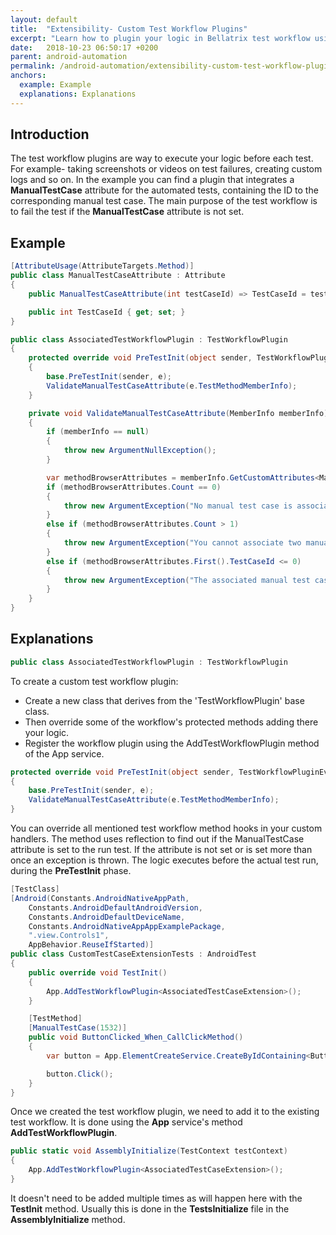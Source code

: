 ```yaml
---
layout: default
title:  "Extensibility- Custom Test Workflow Plugins"
excerpt: "Learn how to plugin your logic in Bellatrix test workflow using custom test workflow plugins."
date:   2018-10-23 06:50:17 +0200
parent: android-automation
permalink: /android-automation/extensibility-custom-test-workflow-plugins/
anchors:
  example: Example
  explanations: Explanations
---
```

Introduction
------------
The test workflow plugins are way to execute your logic before each test. For example- taking screenshots or videos on test failures, creating custom logs and so on. In the example you can find a plugin that integrates a **ManualTestCase** attribute for the automated tests, containing the ID to the corresponding manual test case. The main purpose of the test workflow is to fail the test if the **ManualTestCase** attribute is not set.
 
Example
-------
```csharp
[AttributeUsage(AttributeTargets.Method)]
public class ManualTestCaseAttribute : Attribute
{
    public ManualTestCaseAttribute(int testCaseId) => TestCaseId = testCaseId;

    public int TestCaseId { get; set; }
}
```
```csharp
public class AssociatedTestWorkflowPlugin : TestWorkflowPlugin
{
    protected override void PreTestInit(object sender, TestWorkflowPluginEventArgs e)
    {
        base.PreTestInit(sender, e);
        ValidateManualTestCaseAttribute(e.TestMethodMemberInfo);
    }

    private void ValidateManualTestCaseAttribute(MemberInfo memberInfo)
    {
        if (memberInfo == null)
        {
            throw new ArgumentNullException();
        }

        var methodBrowserAttributes = memberInfo.GetCustomAttributes<ManualTestCaseAttribute>(true).ToList();
        if (methodBrowserAttributes.Count == 0)
        {
            throw new ArgumentException("No manual test case is associated with the Bellatrix test.");
        }
        else if (methodBrowserAttributes.Count > 1)
        {
            throw new ArgumentException("You cannot associate two manual test cases with a single Bellatrix test.");
        }
        else if (methodBrowserAttributes.First().TestCaseId <= 0)
        {
            throw new ArgumentException("The associated manual test case ID cannot be <= 0.");
        }
    }
}
```

Explanations
------------
```csharp
public class AssociatedTestWorkflowPlugin : TestWorkflowPlugin
```
To create a custom test workflow plugin:

- Create a new class that derives from the 'TestWorkflowPlugin' base class.
- Then override some of the workflow's protected methods adding there your logic.
- Register the workflow plugin using the AddTestWorkflowPlugin method of the App service.

```csharp
protected override void PreTestInit(object sender, TestWorkflowPluginEventArgs e)
{
    base.PreTestInit(sender, e);
    ValidateManualTestCaseAttribute(e.TestMethodMemberInfo);
}
```
You can override all mentioned test workflow method hooks in your custom handlers. The method uses reflection to find out if the ManualTestCase attribute is set to the run test. If the attribute is not set or is set more than once an exception is thrown. The logic executes before the actual test run, during the **PreTestInit** phase.
```csharp
[TestClass]
[Android(Constants.AndroidNativeAppPath,
    Constants.AndroidDefaultAndroidVersion,
    Constants.AndroidDefaultDeviceName,
    Constants.AndroidNativeAppAppExamplePackage,
    ".view.Controls1",
    AppBehavior.ReuseIfStarted)]
public class CustomTestCaseExtensionTests : AndroidTest
{
    public override void TestInit()
    {
        App.AddTestWorkflowPlugin<AssociatedTestCaseExtension>();
    }

    [TestMethod]
    [ManualTestCase(1532)]
    public void ButtonClicked_When_CallClickMethod()
    {
        var button = App.ElementCreateService.CreateByIdContaining<Button>("button");

        button.Click();
    }
}
```
Once we created the test workflow plugin, we need to add it to the existing test workflow. It is done using the **App** service's method **AddTestWorkflowPlugin**.
```csharp
public static void AssemblyInitialize(TestContext testContext)
{
    App.AddTestWorkflowPlugin<AssociatedTestCaseExtension>();
}
```
It doesn't need to be added multiple times as will happen here with the **TestInit** method. Usually this is done in the **TestsInitialize** file in the **AssemblyInitialize** method.
